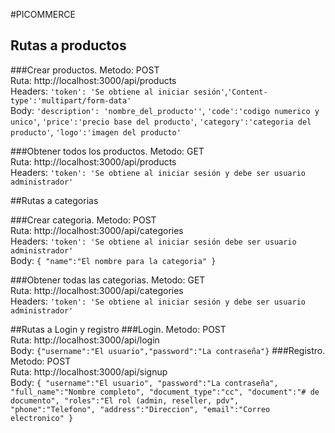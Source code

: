#PICOMMERCE
## Rutas a productos
###Crear productos.
Metodo: POST\
Ruta: http://localhost:3000/api/products \
Headers: `'token': 'Se obtiene al iniciar sesión'`,`'Content-type':'multipart/form-data'` \
Body: `'description': 'nombre_del_producto''`, `'code':'codigo numerico y unico'`, `'price':'precio base del producto'`,
`'category':'categoria del producto'`, `'logo':'imagen del producto'` 

###Obtener todos los productos.
Metodo: GET\
Ruta: http://localhost:3000/api/products \
Headers: `'token': 'Se obtiene al iniciar sesión y debe ser usuario administrador'`

##Rutas a categorias

###Crear categoria.
Metodo: POST\
Ruta: http://localhost:3000/api/categories \
Headers: `'token': 'Se obtiene al iniciar sesión debe ser usuario administrador'` \
Body: `{
"name":"El nombre para la categoria"
}`

###Obtener todas las categorias.
Metodo: GET\
Ruta: http://localhost:3000/api/categories \
Headers: `'token': 'Se obtiene al iniciar sesión y debe ser usuario administrador'`

##Rutas a Login y registro
###Login.
Metodo: POST\
Ruta: http://localhost:3000/api/login \
Body: `{"username":"El usuario","password":"La contraseña"}`
###Registro.
Metodo: POST\
Ruta: http://localhost:3000/api/signup \
Body: 
`{
"username":"El usuario",
"password":"La contraseña",
"full_name":"Nombre completo",
"document_type":"cc",
"document":"# de documento",
"roles":"El rol (admin, reseller, pdv",
"phone":"Telefono",
"address":"Direccion",
"email":"Correo electronico"
}`

